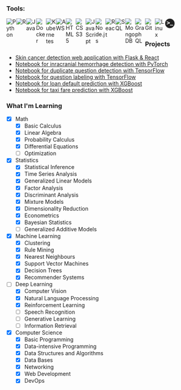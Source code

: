 ### Tools:
<!--- alt icon source https://raw.githubusercontent.com/github/explore/80688e429a7d4ef2fca1e82350fe8e3517d3494d/topics/git/git.png) --->

<img align="left" alt="Python" width="26px" src="https://cdn.jsdelivr.net/npm/simple-icons@3.4.0/icons/python.svg" />
<img align="left" alt="R" width="26px" src="https://cdn.jsdelivr.net/npm/simple-icons@3.4.0/icons/r.svg" />
<img align="left" alt="Java" width="26px" src="https://cdn.jsdelivr.net/npm/simple-icons@3.4.0/icons/java.svg" />
<img align="left" alt="Docker" width="26px" src="https://cdn.jsdelivr.net/npm/simple-icons@3.4.0/icons/docker.svg" />
<img align="left" alt="Kubernetes" width="26px" src="https://cdn.jsdelivr.net/npm/simple-icons@3.4.0/icons/kubernetes.svg" />
<img align="left" alt="AWS" width="26px" src="https://cdn.jsdelivr.net/npm/simple-icons@3.4.0/icons/amazonaws.svg" />
<img align="left" alt="HTML5" width="26px" src="https://cdn.jsdelivr.net/npm/simple-icons@3.4.0/icons/html5.svg" />
<img align="left" alt="CSS3" width="26px" src="https://cdn.jsdelivr.net/npm/simple-icons@3.4.0/icons/css3.svg" />
<img align="left" alt="JavaScript" width="26px" src="https://cdn.jsdelivr.net/npm/simple-icons@3.4.0/icons/javascript.svg" />
<img align="left" alt="Node.js" width="26px" src="https://cdn.jsdelivr.net/npm/simple-icons@3.4.0/icons/node-dot-js.svg" />
<img align="left" alt="React" width="26px" src="https://cdn.jsdelivr.net/npm/simple-icons@3.4.0/icons/react.svg" />
<img align="left" alt="SQL" width="26px" src="https://image.flaticon.com/icons/svg/29/29594.svg" />
<img align="left" alt="MongoDB" width="26px" src="https://cdn.jsdelivr.net/npm/simple-icons@3.4.0/icons/mongodb.svg" />
<img align="left" alt="GraphQL" width="26px" src="https://cdn.jsdelivr.net/npm/simple-icons@3.4.0/icons/graphql.svg" />
<img align="left" alt="Git" width="26px" src="https://cdn.jsdelivr.net/npm/simple-icons@3.4.0/icons/git.svg" />
<img align="left" alt="Linux" width="26px" src="https://cdn.jsdelivr.net/npm/simple-icons@3.4.0/icons/linux.svg" />
<img align="left" alt="Bash" width="26px" src="https://raw.githubusercontent.com/github/explore/80688e429a7d4ef2fca1e82350fe8e3517d3494d/topics/terminal/terminal.png" />

<br />
<br />

### Projects
- [Skin cancer detection web application with Flask & React](https://github.com/Anntey/melanoma-detector-webapp)
- [Notebook for inracranial hemorrhage detection with PyTorch](https://github.com/Anntey/kaggle-hemorrhage-classification)
- [Notebook for duplicate question detection with TensorFlow](https://github.com/Anntey/kaggle-hemorrhage-classification)
- [Notebook for question labeling with TensorFlow](https://github.com/Anntey/kaggle-question-labeling)
- [Notebook for loan default prediction with XGBoost](https://github.com/Anntey/kaggle-default-prediction)
- [Notebook for taxi fare prediction with XGBoost](https://github.com/Anntey/kaggle-fare-prediction)

### What I'm Learning
- [x] Math
    - [x] Basic Calculus
    - [x] Linear Algebra
    - [x] Probability Calculus
    - [x] Differential Equations
    - [ ] Optimization
- [x] Statistics
    - [x] Statistical Inference
    - [x] Time Series Analysis
    - [x] Generalized Linear Models
    - [x] Factor Analysis
    - [x] Discriminant Analysis
    - [x] Mixture Models
    - [x] Dimensionality Reduction
    - [x] Econometrics
    - [x] Bayesian Statistics
    - [ ] Generalized Additive Models
- [x] Machine Learning
    - [x] Clustering
    - [x] Rule Mining
    - [x] Nearest Neighbours
    - [x] Support Vector Machines
    - [x] Decision Trees
    - [x] Recommender Systems
- [ ] Deep Learning
    - [x] Computer Vision
    - [x] Natural Language Processing
    - [x] Reinforcement Learning
    - [ ] Speech Recognition
    - [ ] Generative Learning
    - [ ] Information Retrieval
- [x] Computer Science
    - [x] Basic Programming
    - [x] Data-intensive Programming
    - [x] Data Structures and Algorithms
    - [x] Data Bases
    - [x] Networking
    - [x] Web Development
    - [x] DevOps
